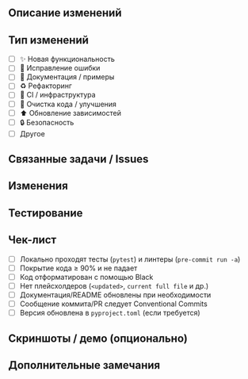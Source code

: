 ## Описание изменений
<!-- Кратко опишите, что делает PR и зачем он нужен. -->

## Тип изменений
- [ ] ✨ Новая функциональность
- [ ] 🐛 Исправление ошибки
- [ ] 📝 Документация / примеры
- [ ] ♻️ Рефакторинг
- [ ] 🚦 CI / инфраструктура
- [ ] 🧹 Очистка кода / улучшения
- [ ] ⬆️ Обновление зависимостей
- [ ] 🔒 Безопасность
- [ ] Другое

## Связанные задачи / Issues
<!-- Закройте issues ключевыми словами, например: Closes #123 -->

## Изменения
<!-- Подробно опишите внесенные изменения -->

## Тестирование
<!-- Опишите, как были протестированы изменения -->

## Чек-лист
- [ ] Локально проходят тесты (`pytest`) и линтеры (`pre-commit run -a`)
- [ ] Покрытие кода ≥ 90% и не падает
- [ ] Код отформатирован с помощью Black
- [ ] Нет плейсхолдеров (`<updated>`, `current full file` и др.)
- [ ] Документация/README обновлены при необходимости
- [ ] Сообщение коммита/PR следует Conventional Commits
- [ ] Версия обновлена в `pyproject.toml` (если требуется)

## Скриншоты / демо (опционально)
<!-- Добавьте изображения или GIF-ки, если релевантно -->

## Дополнительные замечания
<!-- Любая другая информация, которую должны знать ревьюеры --> 